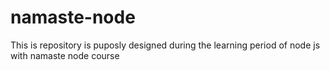 # namaste-node
This is repository is puposly designed during the learning period of node js with namaste node course
